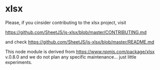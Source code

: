 # xlsx

Please, if you cinsider contributing to the xlsx project, visit 

<https://github.com/SheetJS/js-xlsx/blob/master/CONTRIBUTING.md>

and check <https://github.com/SheetJS/js-xlsx/blob/master/README.md>

This node module is derived from <https://www.npmjs.com/package/xlsx> v.0.8.0
and we do not plan any specific maintenance... just little experiments.

